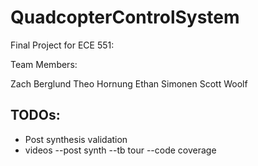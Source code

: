 # QuadcopterControlSystem

Final Project for ECE 551:

Team Members:

Zach Berglund
Theo Hornung
Ethan Simonen
Scott Woolf

## TODOs:

- Post synthesis validation
- videos
  --post synth
  --tb tour
  --code coverage


